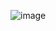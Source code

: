![image](https://github.com/MrRob0t404/visual-sketches/assets/15705947/b94d8706-e41b-4fd6-894b-56b4ba6c6958)
